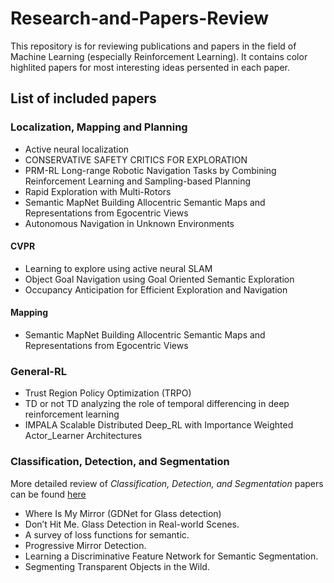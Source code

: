 # Research-and-Papers-Review

This repository is for reviewing publications and papers in the field of Machine Learning (especially Reinforcement Learning).
It contains color highlited papers for most interesting ideas persented in each paper.

## List of included papers
### **Localization, Mapping and Planning**

- Active neural localization
- CONSERVATIVE SAFETY CRITICS FOR EXPLORATION
- PRM-RL Long-range Robotic Navigation Tasks by Combining Reinforcement Learning and Sampling-based Planning
- Rapid Exploration with Multi-Rotors
- Semantic MapNet Building Allocentric Semantic Maps and Representations from Egocentric Views
- Autonomous Navigation in Unknown Environments
#### **CVPR**
- Learning to explore using active neural SLAM
- Object Goal Navigation using Goal Oriented Semantic Exploration
- Occupancy Anticipation for Efficient Exploration and Navigation
#### **Mapping**
- Semantic MapNet Building Allocentric Semantic Maps and Representations from Egocentric Views

### **General-RL**
- Trust Region Policy Optimization (TRPO)
- TD or not TD analyzing the role of temporal differencing in deep reinforcement learning
- IMPALA Scalable Distributed Deep_RL with Importance Weighted Actor_Learner Architectures

### **Classification, Detection, and Segmentation**
More detailed review of *Classification, Detection, and Segmentation* papers can be found [here](Reviewd%20Papers/Classification,%20Detection,%20and%20Segmentation/README.md) 
- Where Is My Mirror (GDNet for Glass detection)
- Don’t Hit Me. Glass Detection in Real-world Scenes.
- A survey of loss functions for semantic.
- Progressive Mirror Detection.
- Learning a Discriminative Feature Network for Semantic Segmentation.
- Segmenting Transparent Objects in the Wild.


